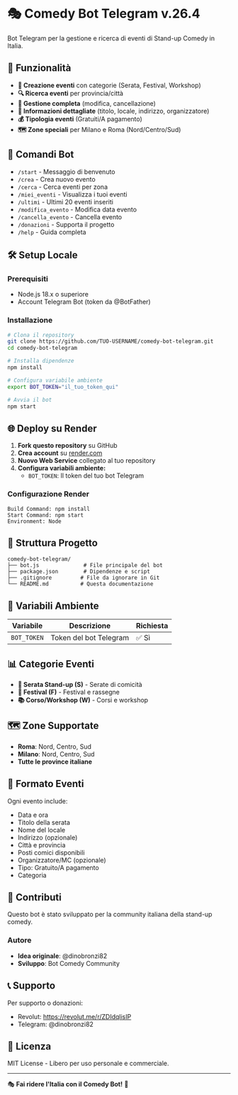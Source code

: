 # 🎭 Comedy Bot Telegram v.26.4

Bot Telegram per la gestione e ricerca di eventi di Stand-up Comedy in Italia.

## 🎯 Funzionalità

- **🎪 Creazione eventi** con categorie (Serata, Festival, Workshop)
- **🔍 Ricerca eventi** per provincia/città
- **📅 Gestione completa** (modifica, cancellazione)
- **🎤 Informazioni dettagliate** (titolo, locale, indirizzo, organizzatore)
- **💰 Tipologia eventi** (Gratuiti/A pagamento)
- **🗺️ Zone speciali** per Milano e Roma (Nord/Centro/Sud)

## 🚀 Comandi Bot

- `/start` - Messaggio di benvenuto
- `/crea` - Crea nuovo evento
- `/cerca` - Cerca eventi per zona
- `/miei_eventi` - Visualizza i tuoi eventi
- `/ultimi` - Ultimi 20 eventi inseriti
- `/modifica_evento` - Modifica data evento
- `/cancella_evento` - Cancella evento
- `/donazioni` - Supporta il progetto
- `/help` - Guida completa

## 🛠️ Setup Locale

### Prerequisiti
- Node.js 18.x o superiore
- Account Telegram Bot (token da @BotFather)

### Installazione
```bash
# Clona il repository
git clone https://github.com/TUO-USERNAME/comedy-bot-telegram.git
cd comedy-bot-telegram

# Installa dipendenze
npm install

# Configura variabile ambiente
export BOT_TOKEN="il_tuo_token_qui"

# Avvia il bot
npm start
```

## 🌐 Deploy su Render

1. **Fork questo repository** su GitHub
2. **Crea account** su [render.com](https://render.com)
3. **Nuovo Web Service** collegato al tuo repository
4. **Configura variabili ambiente:**
   - `BOT_TOKEN`: Il token del tuo bot Telegram

### Configurazione Render
```
Build Command: npm install
Start Command: npm start
Environment: Node
```

## 📁 Struttura Progetto

```
comedy-bot-telegram/
├── bot.js              # File principale del bot
├── package.json        # Dipendenze e script
├── .gitignore         # File da ignorare in Git
└── README.md          # Questa documentazione
```

## 🔧 Variabili Ambiente

| Variabile | Descrizione | Richiesta |
|-----------|-------------|-----------|
| `BOT_TOKEN` | Token del bot Telegram | ✅ Sì |

## 📊 Categorie Eventi

- **🎤 Serata Stand-up (S)** - Serate di comicità
- **🎪 Festival (F)** - Festival e rassegne
- **📚 Corso/Workshop (W)** - Corsi e workshop

## 🗺️ Zone Supportate

- **Roma**: Nord, Centro, Sud
- **Milano**: Nord, Centro, Sud
- **Tutte le province italiane**

## 📝 Formato Eventi

Ogni evento include:
- Data e ora
- Titolo della serata
- Nome del locale
- Indirizzo (opzionale)
- Città e provincia
- Posti comici disponibili
- Organizzatore/MC (opzionale)
- Tipo: Gratuito/A pagamento
- Categoria

## 🤝 Contributi

Questo bot è stato sviluppato per la community italiana della stand-up comedy.

### Autore
- **Idea originale**: @dinobronzi82
- **Sviluppo**: Bot Comedy Community

## 📞 Supporto

Per supporto o donazioni:
- Revolut: https://revolut.me/r/ZDIdqlisIP
- Telegram: @dinobronzi82

## 📜 Licenza

MIT License - Libero per uso personale e commerciale.

---

🎭 **Fai ridere l'Italia con il Comedy Bot!** 🎤
